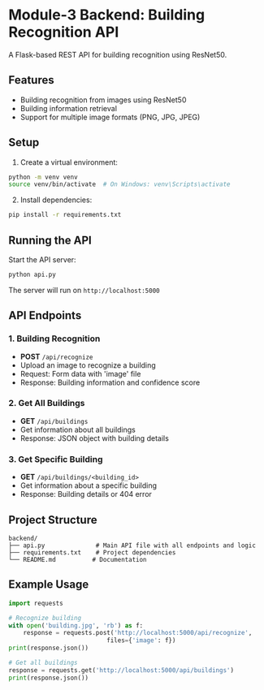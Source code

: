 # Module-3 Backend: Building Recognition API

A Flask-based REST API for building recognition using ResNet50.

## Features

- Building recognition from images using ResNet50
- Building information retrieval
- Support for multiple image formats (PNG, JPG, JPEG)

## Setup

1. Create a virtual environment:
```bash
python -m venv venv
source venv/bin/activate  # On Windows: venv\Scripts\activate
```

2. Install dependencies:
```bash
pip install -r requirements.txt
```

## Running the API

Start the API server:
```bash
python api.py
```

The server will run on `http://localhost:5000`

## API Endpoints

### 1. Building Recognition
- **POST** `/api/recognize`
- Upload an image to recognize a building
- Request: Form data with 'image' file
- Response: Building information and confidence score

### 2. Get All Buildings
- **GET** `/api/buildings`
- Get information about all buildings
- Response: JSON object with building details

### 3. Get Specific Building
- **GET** `/api/buildings/<building_id>`
- Get information about a specific building
- Response: Building details or 404 error

## Project Structure

```
backend/
├── api.py              # Main API file with all endpoints and logic
├── requirements.txt    # Project dependencies
└── README.md          # Documentation
```

## Example Usage

```python
import requests

# Recognize building
with open('building.jpg', 'rb') as f:
    response = requests.post('http://localhost:5000/api/recognize', 
                           files={'image': f})
print(response.json())

# Get all buildings
response = requests.get('http://localhost:5000/api/buildings')
print(response.json())
``` 